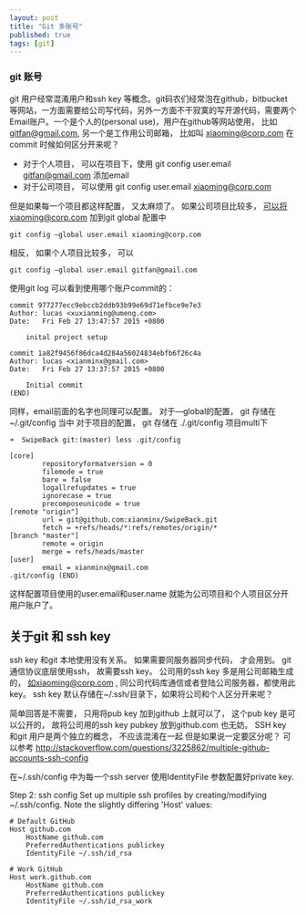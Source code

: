 ```yaml
---
layout: post
title: "Git 多账号"
published: true
tags: [git]
---
```


### git 账号
git 用户经常混淆用户和ssh key 等概念。git码农们经常泡在github，bitbucket 等网站，一方面需要给公司写代码，另外一方面不干寂寞的写开源代码，需要两个Email账户。一个是个人的(personal use)，用户在github等网站使用， 比如 gitfan@gmail.com, 另一个是工作用公司邮箱， 比如叫 xiaoming@corp.com
在commit 时候如何区分开来呢？

* 对于个人项目， 可以在项目下，使用 git config user.email gitfan@gmail.com 添加email
* 对于公司项目， 可以使用 git config user.email xiaoming@corp.com

但是如果每一个项目都这样配置， 又太麻烦了。 如果公司项目比较多， 可以将xiaoming@corp.com 加到git global 配置中

```
git config —global user.email xiaoming@corp.com
```

相反， 如果个人项目比较多， 可以

```
git config —global user.email gitfan@gmail.com
```

使用git log 可以看到使用哪个账户commit的：

```
commit 977277ecc9ebccb2ddb93b99e69d71efbce9e7e3
Author: lucas <xuxianming@umeng.com>
Date:   Fri Feb 27 13:47:57 2015 +0800

    inital project setup

commit 1a82f9456f86dca4d284a56024834ebfb6f26c4a
Author: lucas <xianminx@gmail.com>
Date:   Fri Feb 27 13:37:57 2015 +0800

    Initial commit
(END)
```

同样，email前面的名字也同理可以配置。
对于—global的配置， git 存储在~/.git/config 当中
对于项目的配置， git 存储在 ./.git/config 项目multi下

```
➜  SwipeBack git:(master) less .git/config

[core]
        repositoryformatversion = 0
        filemode = true
        bare = false
        logallrefupdates = true
        ignorecase = true
        precomposeunicode = true
[remote "origin"]
        url = git@github.com:xianminx/SwipeBack.git
        fetch = +refs/heads/*:refs/remotes/origin/*
[branch "master"]
        remote = origin
        merge = refs/heads/master
[user]
        email = xianminx@gmail.com
.git/config (END)

```

这样配置项目使用的user.email和user.name 就能为公司项目和个人项目区分开用户账户了。


## 关于git 和 ssh key
ssh key 和git 本地使用没有关系。 如果需要同服务器同步代码， 才会用到。 git通信协议底层使用ssh， 故需要ssh key。
公司用的ssh key 多是用公司邮箱生成的， 如xiaoming@corp.com , 同公司代码库通信或者登陆公司服务器，都使用此key。
ssh key 默认存储在~/.ssh/目录下，如果将公司和个人区分开来呢？

简单回答是不需要， 只用将pub key 加到github 上就可以了， 这个pub key 是可以公开的， 故将公司用的ssh key pubkey 放到github.com 也无妨。
SSH key 和git 用户是两个独立的概念， 不应该混淆在一起
但是如果说一定要区分呢？
可以参考 http://stackoverflow.com/questions/3225862/multiple-github-accounts-ssh-config

在~/.ssh/config 中为每一个ssh server 使用IdentityFile 参数配置好private key.

>
Step 2: ssh config
Set up multiple ssh profiles by creating/modifying ~/.ssh/config. Note the slightly differing 'Host' values:


```
# Default GitHub
Host github.com
    HostName github.com
    PreferredAuthentications publickey
    IdentityFile ~/.ssh/id_rsa

# Work GitHub
Host work.github.com
    HostName github.com
    PreferredAuthentications publickey
    IdentityFile ~/.ssh/id_rsa_work
```
